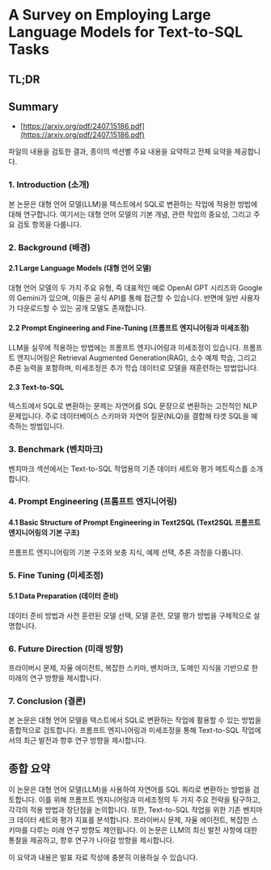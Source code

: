 # A Survey on Employing Large Language Models for Text-to-SQL Tasks
## TL;DR
## Summary
- [https://arxiv.org/pdf/2407.15186.pdf](https://arxiv.org/pdf/2407.15186.pdf)

파일의 내용을 검토한 결과, 종이의 섹션별 주요 내용을 요약하고 전체 요약을 제공합니다.

### 1. Introduction (소개)
본 논문은 대형 언어 모델(LLM)을 텍스트에서 SQL로 변환하는 작업에 적용한 방법에 대해 연구합니다. 여기서는 대형 언어 모델의 기본 개념, 관련 작업의 중요성, 그리고 주요 검토 항목을 다룹니다.

### 2. Background (배경)
#### 2.1 Large Language Models (대형 언어 모델)
대형 언어 모델의 두 가지 주요 유형, 즉 대표적인 예로 OpenAI GPT 시리즈와 Google의 Gemini가 있으며, 이들은 공식 API를 통해 접근할 수 있습니다. 반면에 일반 사용자가 다운로드할 수 있는 공개 모델도 존재합니다.

#### 2.2 Prompt Engineering and Fine-Tuning (프롬프트 엔지니어링과 미세조정)
LLM을 실무에 적용하는 방법에는 프롬프트 엔지니어링과 미세조정이 있습니다. 프롬프트 엔지니어링은 Retrieval Augmented Generation(RAG), 소수 예제 학습, 그리고 추론 능력을 포함하며, 미세조정은 추가 학습 데이터로 모델을 재훈련하는 방법입니다.

#### 2.3 Text-to-SQL
텍스트에서 SQL로 변환하는 문제는 자연어를 SQL 문장으로 변환하는 고전적인 NLP 문제입니다. 주로 데이터베이스 스키마와 자연어 질문(NLQ)을 결합해 타겟 SQL을 예측하는 방법입니다.

### 3. Benchmark (벤치마크)
벤치마크 섹션에서는 Text-to-SQL 작업용의 기존 데이터 세트와 평가 메트릭스를 소개합니다.

### 4. Prompt Engineering (프롬프트 엔지니어링)
#### 4.1 Basic Structure of Prompt Engineering in Text2SQL (Text2SQL 프롬프트 엔지니어링의 기본 구조)
프롬프트 엔지니어링의 기본 구조와 보충 지식, 예제 선택, 추론 과정을 다룹니다.

### 5. Fine Tuning (미세조정)
#### 5.1 Data Preparation (데이터 준비)
데이터 준비 방법과 사전 훈련된 모델 선택, 모델 훈련, 모델 평가 방법을 구체적으로 설명합니다.

### 6. Future Direction (미래 방향)
프라이버시 문제, 자율 에이전트, 복잡한 스키마, 벤치마크, 도메인 지식을 기반으로 한 미래의 연구 방향을 제시합니다.

### 7. Conclusion (결론)
본 논문은 대형 언어 모델을 텍스트에서 SQL로 변환하는 작업에 활용할 수 있는 방법을 종합적으로 검토합니다. 프롬프트 엔지니어링과 미세조정을 통해 Text-to-SQL 작업에서의 최근 발전과 향후 연구 방향을 제시합니다.

## 종합 요약
이 논문은 대형 언어 모델(LLM)을 사용하여 자연어를 SQL 쿼리로 변환하는 방법을 검토합니다. 이를 위해 프롬프트 엔지니어링과 미세조정의 두 가지 주요 전략을 탐구하고, 각각의 적용 방법과 장단점을 논의합니다. 또한, Text-to-SQL 작업을 위한 기존 벤치마크 데이터 세트와 평가 지표를 분석합니다. 프라이버시 문제, 자율 에이전트, 복잡한 스키마를 다루는 미래 연구 방향도 제안됩니다. 이 논문은 LLM의 최신 발전 사항에 대한 통찰을 제공하고, 향후 연구가 나아갈 방향을 제시합니다.

이 요약과 내용은 발표 자료 작성에 충분히 이용하실 수 있습니다.